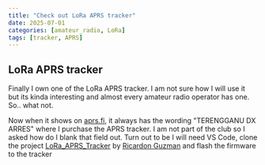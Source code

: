 ```yaml
---
title: "Check out LoRa APRS tracker"
date: 2025-07-01
categories: [amateur_radio, LoRa]
tags: [tracker, APRS]
---
```


## LoRa APRS tracker

Finally I own one of the LoRa APRS tracker. I am not sure how I will use it but its kinda interesting and almost every amateur radio operator has one. So.. what not.

Now when it shows on [aprs.fi](https://aprs.fi), it always has the wording "TERENGGANU DX ARRES" where I purchase the APRS tracker. I am not part of the club so I asked how do I blank that field out. Turn out to be I will need VS Code, clone the project [LoRa_APRS_Tracker](https://github.com/richonguzman/LoRa_APRS_Tracker) by [Ricardon Guzman](https://github.com/richonguzman) and flash the firmware to the tracker
